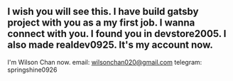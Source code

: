 I wish you will see this.
I have build gatsby project with you as a my first job.
I wanna connect with you.
I found you in devstore2005.
I also made realdev0925.
It's my account now.
---------------------------------
I'm Wilson Chan now.
email: wilsonchan020@gmail.com
telegram: springshine0926


